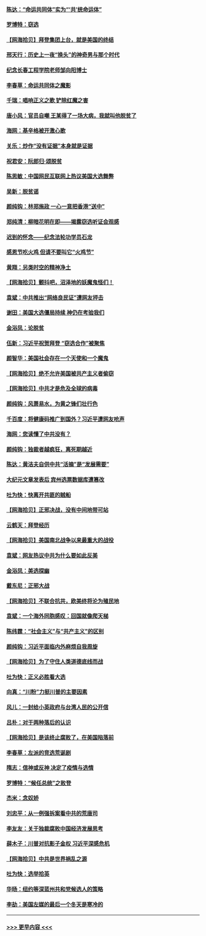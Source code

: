 #### [陈达：“命运共同体”实为“‘共’统命运体”](../pages/nsc993/n12590865.md?t=12022351) 
#### [罗博特：窃选](../pages/nsc993/n12590619.md?t=12022351) 
#### [【网海拾贝】拜登集团上台，就是美国的终结](../pages/nsc993/n12589725.md?t=12022351) 
#### [邢天行：历史上一夜“换头”的神奇男与那个时代](../pages/nsc993/n12589424.md?t=12022351) 
#### [纪念长春工程学院老师邹向阳博士](../pages/nsc993/n12585390.md?t=12022351) 
#### [李春草：命运共同体之魔影](../pages/nsc993/n12585026.md?t=12022351) 
#### [千瑞：唱响正义之歌 铲除红魔之害](../pages/nsc993/n12585002.md?t=12022351) 
#### [唐小风：官员自嘲 王某得了一场大病，我就叫他脱贫了](../pages/nsc993/n12584981.md?t=12022351) 
#### [海网：基辛格被开激心歌](../pages/nsc993/n12584946.md?t=12022351) 
#### [关乐：炒作“没有证据”本身就是证据](../pages/nsc993/n12583146.md?t=12022351) 
#### [祝君安：阮郎归‧颂脱贫](../pages/nsc993/n12583119.md?t=12022351) 
#### [陈思敏：中国网民互联网上热议美国大选舞弊](../pages/nsc993/n12582845.md?t=12022351) 
#### [吴新：脱贫谣](../pages/nsc993/n12580839.md?t=12022351) 
#### [颜纯钩：林郑施政 一心一意把香港“送中”](../pages/nsc993/n12580805.md?t=12022351) 
#### [郑纯清：柳暗花明在即——揭露窃选听证会观感](../pages/nsc993/n12580795.md?t=12022351) 
#### [迟到的怀念——纪念法轮功学员石龙](../pages/nsc993/n12580245.md?t=12022351) 
#### [感恩节吃火鸡  但请不要叫它“火鸡节”](../pages/nsc993/n12580252.md?t=12022351) 
#### [黄翔：另类时空的精神净土](../pages/nsc993/n12578638.md?t=12022351) 
#### [【网海拾贝】颤抖吧，沼泽地的妖魔鬼怪们！](../pages/nsc993/n12578552.md?t=12022351) 
#### [袁斌：中共推出“网络良民证”遭网友抨击](../pages/nsc993/n12578511.md?t=12022351) 
#### [谢田：美国大选僵局持续 神仍在考验我们](../pages/nsc993/n12577432.md?t=12022351) 
#### [金浴凤：论脱贫](../pages/nsc993/n12576386.md?t=12022351) 
#### [伍新：习近平祝贺拜登 “窃选合作”被聚焦](../pages/nsc993/n12576358.md?t=12022351) 
#### [颜智华：美国社会存在一个天使和一个魔鬼](../pages/nsc993/n12574299.md?t=12022351) 
#### [【网海拾贝】绝不允许美国被共产主义者偷窃](../pages/nsc993/n12573396.md?t=12022351) 
#### [【网海拾贝】中共才是危及全球的病毒](../pages/nsc993/n12571204.md?t=12022351) 
#### [颜纯钩：风萧易水，为黄之锋们壮行色](../pages/nsc993/n12571487.md?t=12022351) 
#### [千百度：将健康码推广到国外？习近平遭网友呛声](../pages/nsc993/n12570808.md?t=12022351) 
#### [海网：您读懂了中共没有？](../pages/nsc993/n12570487.md?t=12022351) 
#### [颜纯钩：独裁者越疯狂，离死期越近](../pages/nsc993/n12569055.md?t=12022351) 
#### [陈达：黄洁夫自供中共“活摘”是“发展需要”](../pages/nsc993/n12568541.md?t=12022351) 
#### [大纪元文章发表后 宾州选票数据库遭篡改](../pages/nsc993/n12568105.md?t=12022351) 
#### [吐为快：快离开共匪的贼船](../pages/nsc993/n12568462.md?t=12022351) 
#### [【网海拾贝】正邪决战，没有中间地带可站](../pages/nsc993/n12568439.md?t=12022351) 
#### [云鹤天：拜登经历](../pages/nsc993/n12567294.md?t=12022351) 
#### [【网海拾贝】美国南北战争以来最重大的战役](../pages/nsc993/n12567247.md?t=12022351) 
#### [袁斌：网友热议中共为什么要如此反美](../pages/nsc993/n12567162.md?t=12022351) 
#### [金浴凤：美选探幽](../pages/nsc993/n12567147.md?t=12022351) 
#### [戴东尼：正邪大战](../pages/nsc993/n12567033.md?t=12022351) 
#### [【网海拾贝】不联合抗共，欧美终将沦为殖民地](../pages/nsc993/n12565068.md?t=12022351) 
#### [袁斌：一个海外同胞感叹：回国就像爬天梯](../pages/nsc993/n12564986.md?t=12022351) 
#### [陈纬霆：“社会主义”与“共产主义”的区别](../pages/nsc993/n12562417.md?t=12022351) 
#### [颜纯钩：习近平面临内外麻烦自我周旋](../pages/nsc993/n12563356.md?t=12022351) 
#### [【网海拾贝】为了守住人类道德底线而战](../pages/nsc993/n12562542.md?t=12022351) 
#### [吐为快：正义必胜看大选](../pages/nsc993/n12561967.md?t=12022351) 
#### [向真：“川粉”力挺川普的主要因素](../pages/nsc993/n12560774.md?t=12022351) 
#### [风儿：一封给小英政府与台湾人民的公开信](../pages/nsc993/n12560581.md?t=12022351) 
#### [吕朴：对于两种落后的认识](../pages/nsc993/n12560492.md?t=12022351) 
#### [【网海拾贝】是该终止腐败了，在美国陷落前](../pages/nsc993/n12559936.md?t=12022351) 
#### [李春草：左派的竞选荒诞剧](../pages/nsc993/n12558380.md?t=12022351) 
#### [隋志：信神或反神 决定了疫情与选情](../pages/nsc993/n12558255.md?t=12022351) 
#### [罗博特：“候任总统”之败登](../pages/nsc993/n12558189.md?t=12022351) 
#### [杰米：念奴娇](../pages/nsc993/n12558174.md?t=12022351) 
#### [刘忠平：从一例强拆案看中共的荒唐司](../pages/nsc993/n12558036.md?t=12022351) 
#### [李友友：关于独裁腐败中国经济发展思考](../pages/nsc993/n12558004.md?t=12022351) 
#### [薛木子：川普对抗影子金权 习近平深感危机](../pages/nsc993/n12557342.md?t=12022351) 
#### [【网海拾贝】中共是世界祸乱之源](../pages/nsc993/n12555353.md?t=12022351) 
#### [吐为快：选举拾英](../pages/nsc993/n12555041.md?t=12022351) 
#### [华旸：纽约等深蓝州共和党候选人的策略](../pages/nsc993/n12554309.md?t=12022351) 
#### [李劼：美国左媒的最后一个冬天是寒冷的](../pages/nsc993/n12552947.md?t=12022351) 

----
#### [ >>> 更早内容 <<< ](../indexes/nsc993-earlier.md)
